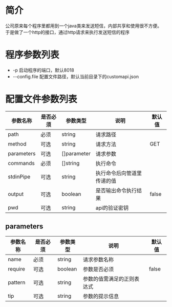 # 简介
公司原来每个程序里都用到一个java类来发送短信，内部共享和使用很不方便。
于是做了一个http的接口，通过http请求来执行发送短信的程序
# 程序参数列表
- -p 启动程序的端口，默认8018
- --config.file 配置文件路径，默认当前目录下的customapi.json
# 配置文件参数列表
|参数名称|是否必须|参数类型|说明|默认值|
|---|---|---|---|---|
|path|必须|string|请求路径||
|method|可选|string|请求方法|GET|
|parameters|可选|\[\]parameter|请求参数||
|commands|必须|\[\]string|执行命令||
|stdinPipe|可选|string|执行命令后向管道里传递的值||a
|output|可选|boolean|是否输出命令执行结果|false|
|pwd|可选|string|api的验证密钥||
## parameters
|参数名称|是否必须|参数类型|说明|默认值|
|---|---|---|---|---|
|name|必须|string|请求参数名称||
|require|可选|boolean|参数是否必须|false|
|pattern|可选|string|参数的值需满足的正则表达式||
|tip|可选|string|参数的提示信息||
